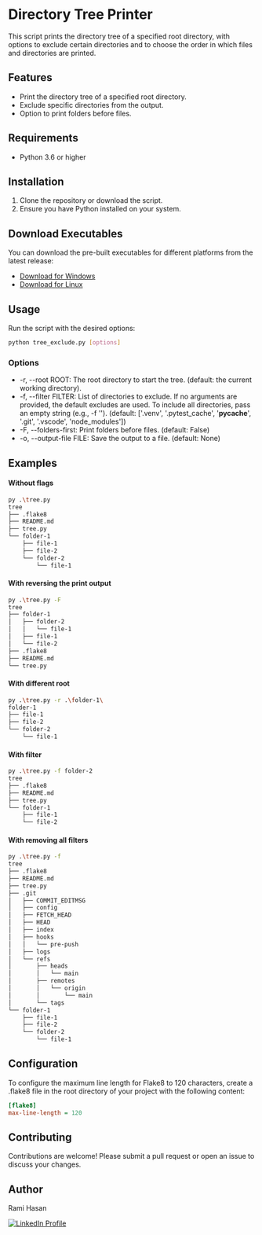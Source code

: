 # Directory Tree Printer

This script prints the directory tree of a specified root directory, with options to exclude certain directories and to choose the order in which files and directories are printed.

## Features

- Print the directory tree of a specified root directory.
- Exclude specific directories from the output.
- Option to print folders before files.

## Requirements

- Python 3.6 or higher

## Installation

1. Clone the repository or download the script.
2. Ensure you have Python installed on your system.

## Download Executables

You can download the pre-built executables for different platforms from the latest release:

- [Download for Windows](https://github.com/ramihsn/tree/releases/latest/download/tree.exe)
- [Download for Linux](https://github.com/ramihsn/tree/releases/latest/download/tree)

## Usage

Run the script with the desired options:

```sh
python tree_exclude.py [options]
```

### Options
* -r, --root ROOT: The root directory to start the tree. (default: the current working directory).
* -f, --filter FILTER: List of directories to exclude. If no arguments are provided, the default excludes are used. To include all directories, pass an empty string (e.g., -f ''). (default: ['.venv', '.pytest_cache', '__pycache__', '.git', '.vscode', 'node_modules'])
* -F, --folders-first: Print folders before files. (default: False)
* -o, --output-file FILE: Save the output to a file. (default: None)

## Examples
#### Without flags
```sh
py .\tree.py
tree
├── .flake8
├── README.md
├── tree.py
└── folder-1
    ├── file-1
    ├── file-2
    └── folder-2
        └── file-1
```
#### With reversing the print output
```sh
py .\tree.py -F
tree
├── folder-1
│   ├── folder-2
│   │   └── file-1
│   ├── file-1
│   └── file-2
├── .flake8
├── README.md
└── tree.py
```
#### With different root
```sh
py .\tree.py -r .\folder-1\
folder-1
├── file-1
├── file-2
└── folder-2
    └── file-1
```
#### With filter
```sh
py .\tree.py -f folder-2
tree
├── .flake8
├── README.md
├── tree.py
└── folder-1
    ├── file-1
    └── file-2
```
#### With removing all filters
```sh
py .\tree.py -f
tree
├── .flake8
├── README.md
├── tree.py
├── .git
│   ├── COMMIT_EDITMSG
│   ├── config
│   ├── FETCH_HEAD
│   ├── HEAD
│   ├── index
│   ├── hooks
│   │   └── pre-push
│   ├── logs
│   └── refs
│       ├── heads
│       │   └── main
│       ├── remotes
│       │   └── origin
│       │       └── main
│       └── tags
└── folder-1
    ├── file-1
    ├── file-2
    └── folder-2
        └── file-1
```

## Configuration
To configure the maximum line length for Flake8 to 120 characters, create a .flake8 file in the root directory of your project with the following content:

```ini
[flake8]
max-line-length = 120
```

## Contributing
Contributions are welcome! Please submit a pull request or open an issue to discuss your changes.

## Author
Rami Hasan

[![LinkedIn Profile](https://img.shields.io/badge/LinkedIn-blue?style=flat&logo=linkedin&labelColor=blue)](https://www.linkedin.com/in/rami-hassan)

